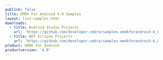 ```yaml
---
publish: false
title: EMDK For Android 4.0 Samples
layout: list-samples.html
downloads:
  - title: Android Studio Projects
    url: 'https://github.com/developer-zebra/samples-emdkforandroid-4_0/archive/AllSamples.zip'
  - title: ADT Eclipse Projects
    url: 'https://github.com/developer-zebra/samples-emdkforandroid-4_0-ADT/archive/AllSamples.zip'
product: EMDK For Android
productversion: '4.0'
---
```












